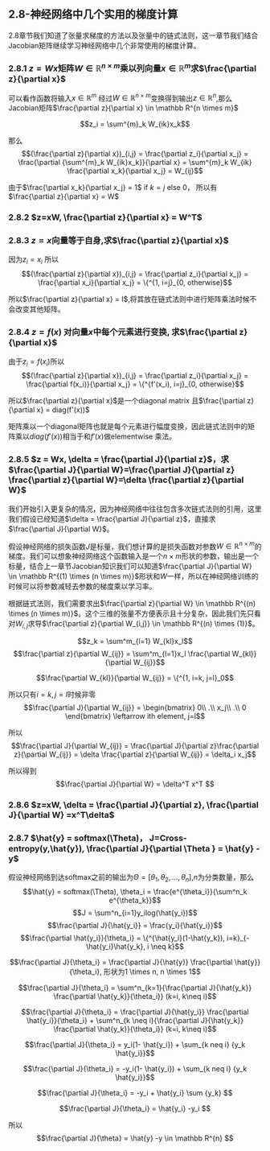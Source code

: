 

## 2.8-神经网络中几个实用的梯度计算

2.8章节我们知道了张量求梯度的方法以及张量中的链式法则，这一章节我们结合Jacobian矩阵继续学习神经网络中几个非常使用的梯度计算。

### 2.8.1 $z = Wx$矩阵$W \in \mathbb R^{n \times m}$乘以列向量$x \in \mathbb R^m$求$\frac{\partial z}{\partial x}$

可以看作函数将输入$x \in \mathbb R^m$ 经过$W \in \mathbb R^{n \times m}$变换得到输出$z \in \mathbb R^n$,那么Jacobian矩阵$\frac{\partial z}{\partial x} \in \mathbb R^{n \times m}$

$$z_i = \sum^{m}_k W_{ik}x_k$$

那么
$$(\frac{\partial z}{\partial x})_{i,j} = \frac{\partial z_i}{\partial x_j} = \frac{\partial {\sum^{m}_k W_{ik}x_k}}{\partial x} = \sum^{m}_k W_{ik} \frac{\partial x_k}{\partial x_j} = W_{ij}$$

由于$\frac{\partial x_k}{\partial x_j} = 1$ if $k = j$ else 0， 所以有$\frac{\partial z}{\partial x} = W$

### 2.8.2 $z=xW, \frac{\partial z}{\partial x} = W^T$

### 2.8.3 $z=x$向量等于自身,求$\frac{\partial z}{\partial x}$

因为$z_i = x_i$ 所以
$$(\frac{\partial z}{\partial x})_{i,j} = \frac{\partial z_i}{\partial x_j} = \frac{\partial x_i}{\partial x_j} = \{^{1, i=j}_{0, otherwise}$$

所以$\frac{\partial z}{\partial x} = I$,将其放在链式法则中进行矩阵乘法时候不会改变其他矩阵。

### 2.8.4 $z = f(x)$ 对向量$x$中每个元素进行变换, 求$\frac{\partial z}{\partial x}$
由于$z_i = f(x_i)$所以
$$(\frac{\partial z}{\partial x})_{i,j} = \frac{\partial z_i}{\partial x_j} = \frac{\partial f(x_i)}{\partial x_j} = \{^{f'(x_i), i=j}_{0, otherwise}$$

所以$\frac{\partial z}{\partial x}$是一个diagonal matrix 且$\frac{\partial z}{\partial x} = diag(f'(x))$

矩阵乘以一个diagonal矩阵也就是每个元素进行幅度变换，因此链式法则中的矩阵乘以$diag(f'(x))$相当于和$f'(x)$做elementwise 乘法。

### 2.8.5 $z = Wx, \delta = \frac{\partial J}{\partial z}$，求$\frac{\partial J}{\partial W}=\frac{\partial J}{\partial z} \frac{\partial z}{\partial W}=\delta \frac{\partial z}{\partial W}$

我们开始引入更复杂的情况，因为神经网络中往往包含多次链式法则的引用，这里我们假设已经知道$\delta = \frac{\partial J}{\partial z}$，直接求$\frac{\partial J}{\partial W}$。

假设神经网络的损失函数$J$是标量，我们想计算的是损失函数对参数$W \in \mathbb R^{n \times m}$的梯度。我们可以想象神经网络这个函数输入是一个$n \times m$形状的参数，输出是一个标量，结合上一章节Jacobian知识我们可以知道$\frac{\partial J}{\partial W} \in \mathbb R^{(1) \times (n \times m)}$形状和$W$一样，所以在神经网络训练的时候可以将参数减轻去参数的梯度乘以学习率。

根据链式法则，我们需要求出$\frac{\partial z}{\partial W} \in \mathbb R^{(n) \times (n \times m)}$。这个三维的张量不方便表示且十分复杂，因此我们先只看对$W_{i,j}$求导$\frac{\partial z}{\partial W_{i,j}} \in \mathbb R^{(n) \times (1)}$。

$$z_k = \sum^m_{l=1}  W_{kl}x_l$$
$$\frac{\partial z}{\partial W_{ij}} = \sum^m_{l=1}x_l \frac{\partial W_{kl}}{\partial W_{ij}}$$

$$\frac{\partial W_{kl}}{\partial W_{ij}} = \{^{1, i=k, j=l}_0$$

所以只有$i=k, j=l$时候非零
$$\frac{\partial J}{\partial W_{ij}} = \begin{bmatrix}
0\\ 
.\\ 
x_j\\ 
.\\ 
0
\end{bmatrix} \leftarrow  ith element, j=l$$

所以
$$\frac{\partial J}{\partial W_{ij}} = \frac{\partial J}{\partial z}\frac{\partial z}{\partial W_{ij}} = \delta \frac{\partial z}{\partial W_{ij}} = \delta_i x_j$$

所以得到
$$\frac{\partial J}{\partial W} = \delta^T x^T $$

### 2.8.6 $z=xW, \delta = \frac{\partial J}{\partial z}, \frac{\partial J}{\partial W} =x^T\delta$

### 2.8.7 $\hat{y} =  softmax(\Theta)， J=Cross-entropy(y,\hat{y}), \frac{\partial J}{\partial \Theta } = \hat{y} - y$

假设神经网络到达softmax之前的输出为$\Theta = [\theta_1, \theta_2, ..., \theta_n]$,$n$为分类数量，那么
$$\hat{y} = softmax(\Theta), \theta_i = \frac{e^{\theta_i}}{\sum^n_k e^{\theta_k}}$$
$$J = \sum^n_{i=1}y_ilog(\hat{y_i})$$
$$\frac{\partial J}{\hat{y_i}} = \frac{y_i}{\hat{y_i}}$$
$$\frac{\partial \hat{y_i}}{\theta_i} = \{^{\hat{y_i}(1-\hat{y_k}), i=k}_{-\hat{y_i}\hat{y_k}, i \neq k}$$

$$\frac{\partial J}{\theta_i} = \frac{\partial J}{\hat{y}} \frac{\partial \hat{y}}{\theta_i}, 形状为1 \times n, n \times 1$$

$$\frac{\partial J}{\theta_i} = \sum^n_{k=1}{\frac{\partial J}{\hat{y_k}} \frac{\partial \hat{y_k}}{\theta_i}} (k=i, k\neq i)$$

$$\frac{\partial J}{\theta_i} = \frac{\partial J}{\hat{y_i}} \frac{\partial \hat{y_i}}{\theta_i} + \sum^n_{k \neq  i}{\frac{\partial J}{\hat{y_k}} \frac{\partial \hat{y_k}}{\theta_i}} (k=i, k\neq i)$$

$$\frac{\partial J}{\theta_i} = y_i(1- \hat{y_i}) + \sum_{k neq i} {y_k \hat{y_i}}$$

$$\frac{\partial J}{\theta_i} = -y_i(1- \hat{y_i}) + \sum_{k neq i} {y_k \hat{y_i}}$$

$$\frac{\partial J}{\theta_i} = -y_i + \hat{y_i} \sum {y_k} $$

$$\frac{\partial J}{\theta_i} = \hat{y_i} -y_i  $$

所以
$$\frac{\partial J}{\theta} = \hat{y} -y \in \mathbb R^{n}  $$